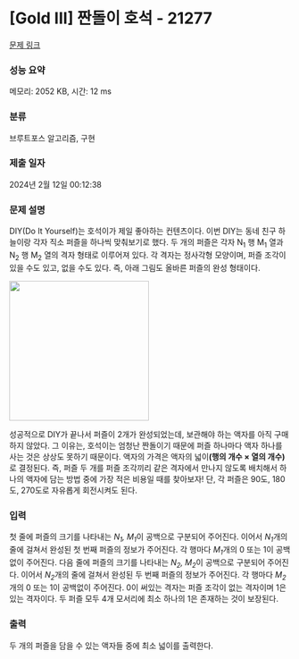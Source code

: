 # [Gold III] 짠돌이 호석 - 21277 

[문제 링크](https://www.acmicpc.net/problem/21277) 

### 성능 요약

메모리: 2052 KB, 시간: 12 ms

### 분류

브루트포스 알고리즘, 구현

### 제출 일자

2024년 2월 12일 00:12:38

### 문제 설명

<p>DIY(Do It Yourself)는 호석이가 제일 좋아하는 컨텐츠이다. 이번 DIY는 동네 친구 하늘이랑 각자 직소 퍼즐을 하나씩 맞춰보기로 했다. 두 개의 퍼즐은 각자 N<sub>1</sub> 행 M<sub>1</sub> 열과 N<sub>2</sub> 행 M<sub>2</sub> 열의 격자 형태로 이루어져 있다. 각 격자는 정사각형 모양이며, 퍼즐 조각이 있을 수도 있고, 없을 수도 있다. 즉, 아래 그림도 올바른 퍼즐의 완성 형태이다.</p>

<p><img alt="" src="https://upload.acmicpc.net/df7fb12e-b45f-43ac-87c3-2de7f8672251/-/preview/" style="height: 250px; width: 250px;"></p>

<p>성공적으로 DIY가 끝나서 퍼즐이 2개가 완성되었는데, 보관해야 하는 액자를 아직 구매하지 않았다. 그 이유는, 호석이는 엄청난 짠돌이기 때문에 퍼즐 하나마다 액자 하나를 사는 것은 상상도 못하기 때문이다. 액자의 가격은 액자의 넓이<strong>(행의 개수 × 열의 개수)</strong> 로 결정된다. 즉, 퍼즐 두 개를 퍼즐 조각끼리 같은 격자에서 만나지 않도록 배치해서 하나의 액자에 담는 방법 중에 가장 적은 비용일 때를 찾아보자! 단, 각 퍼즐은 90도, 180도, 270도로 자유롭게 회전시켜도 된다.</p>

### 입력 

 <p>첫 줄에 퍼즐의 크기를 나타내는 <em>N<sub>1</sub>, M<sub>1</sub></em>이 공백으로 구분되어 주어진다. 이어서 <em>N<sub>1</sub></em>개의 줄에 걸쳐서 완성된 첫 번째 퍼즐의 정보가 주어진다. 각 행마다 <em>M<sub>1</sub></em>개의 0 또는 1이 공백없이 주어진다. 다음 줄에 퍼즐의 크기를 나타내는 <em>N<sub>2</sub>, M<sub>2</sub></em>이 공백으로 구분되어 주어진다. 이어서 <em>N<sub>2</sub></em>개의 줄에 걸쳐서 완성된 두 번째 퍼즐의 정보가 주어진다. 각 행마다 <em>M<sub>2</sub></em>개의 0 또는 1이 공백없이 주어진다. 0이 써있는 격자는 퍼즐 조각이 없는 격자이며 1은 있는 격자이다. 두 퍼즐 모두 4개 모서리에 최소 하나의 1은 존재하는 것이 보장된다.</p>

### 출력 

 <p>두 개의 퍼즐을 담을 수 있는 액자들 중에 최소 넓이를 출력한다.</p>

